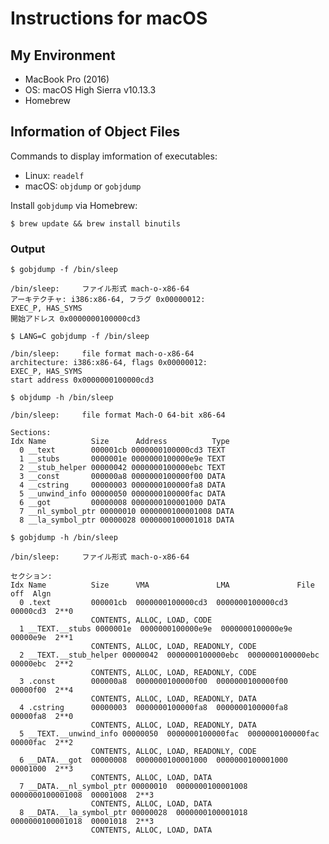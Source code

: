 Instructions for macOS
======================

My Environment
--------------

- MacBook Pro (2016)
- OS: macOS High Sierra v10.13.3
- Homebrew

Information of Object Files
---------------------------

Commands to display imformation of executables:

- Linux: `readelf`
- macOS: `objdump` or `gobjdump`

Install `gobjdump` via Homebrew:

    $ brew update && brew install binutils

### Output

    $ gobjdump -f /bin/sleep
    
    /bin/sleep:     ファイル形式 mach-o-x86-64
    アーキテクチャ: i386:x86-64, フラグ 0x00000012:
    EXEC_P, HAS_SYMS
    開始アドレス 0x0000000100000cd3

    $ LANG=C gobjdump -f /bin/sleep
    
    /bin/sleep:     file format mach-o-x86-64
    architecture: i386:x86-64, flags 0x00000012:
    EXEC_P, HAS_SYMS
    start address 0x0000000100000cd3

    $ objdump -h /bin/sleep
    
    /bin/sleep:     file format Mach-O 64-bit x86-64
    
    Sections:
    Idx Name          Size      Address          Type
      0 __text        000001cb 0000000100000cd3 TEXT
      1 __stubs       0000001e 0000000100000e9e TEXT
      2 __stub_helper 00000042 0000000100000ebc TEXT
      3 __const       000000a8 0000000100000f00 DATA
      4 __cstring     00000003 0000000100000fa8 DATA
      5 __unwind_info 00000050 0000000100000fac DATA
      6 __got         00000008 0000000100001000 DATA
      7 __nl_symbol_ptr 00000010 0000000100001008 DATA
      8 __la_symbol_ptr 00000028 0000000100001018 DATA

    $ gobjdump -h /bin/sleep
    
    /bin/sleep:     ファイル形式 mach-o-x86-64
    
    セクション:
    Idx Name          Size      VMA               LMA               File off  Algn
      0 .text         000001cb  0000000100000cd3  0000000100000cd3  00000cd3  2**0
                      CONTENTS, ALLOC, LOAD, CODE
      1 __TEXT.__stubs 0000001e  0000000100000e9e  0000000100000e9e  00000e9e  2**1
                      CONTENTS, ALLOC, LOAD, READONLY, CODE
      2 __TEXT.__stub_helper 00000042  0000000100000ebc  0000000100000ebc  00000ebc  2**2
                      CONTENTS, ALLOC, LOAD, READONLY, CODE
      3 .const        000000a8  0000000100000f00  0000000100000f00  00000f00  2**4
                      CONTENTS, ALLOC, LOAD, READONLY, DATA
      4 .cstring      00000003  0000000100000fa8  0000000100000fa8  00000fa8  2**0
                      CONTENTS, ALLOC, LOAD, READONLY, DATA
      5 __TEXT.__unwind_info 00000050  0000000100000fac  0000000100000fac  00000fac  2**2
                      CONTENTS, ALLOC, LOAD, READONLY, CODE
      6 __DATA.__got  00000008  0000000100001000  0000000100001000  00001000  2**3
                      CONTENTS, ALLOC, LOAD, DATA
      7 __DATA.__nl_symbol_ptr 00000010  0000000100001008  0000000100001008  00001008  2**3
                      CONTENTS, ALLOC, LOAD, DATA
      8 __DATA.__la_symbol_ptr 00000028  0000000100001018  0000000100001018  00001018  2**3
                      CONTENTS, ALLOC, LOAD, DATA

